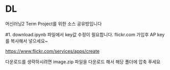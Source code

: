 # DL
머신러닝2 Term Project를 위한 소스 공유방입니다

#1. download.ipynb 파일에서 key값 수정이 필요합니다.
flickr.com 가입후 AP key를 복사해서 넣으세요~

https://www.flickr.com/services/apps/create

다운로드를 생략하시려면 image.zip 파일을 다운로드 해서 해당 폴더에 압축 푸세요
